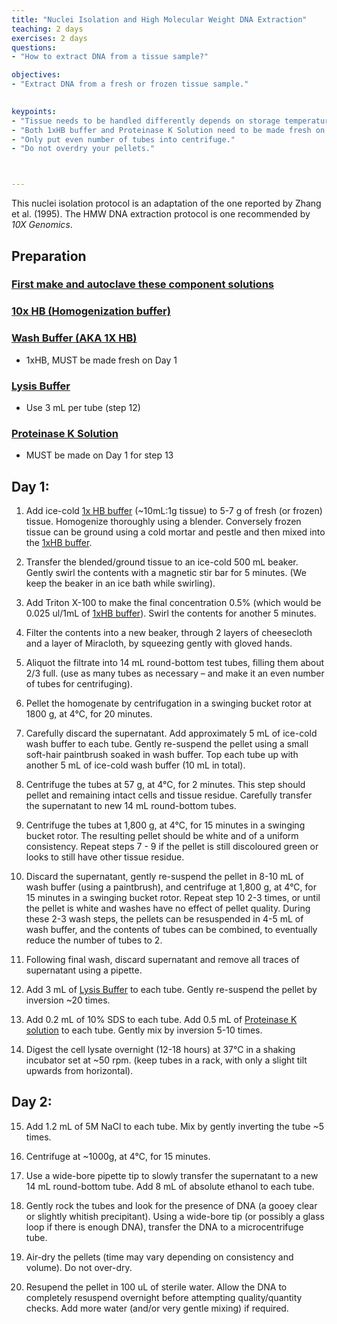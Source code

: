 ```yaml
---
title: "Nuclei Isolation and High Molecular Weight DNA Extraction"
teaching: 2 days
exercises: 2 days
questions:
- "How to extract DNA from a tissue sample?"

objectives:
- "Extract DNA from a fresh or frozen tissue sample."
 

keypoints:
- "Tissue needs to be handled differently depends on storage temperature (fresh/frozen)."
- "Both 1xHB buffer and Proteinase K Solution need to be made fresh on the day of use."
- "Only put even number of tubes into centrifuge."
- "Do not overdry your pellets."



---
```

This nuclei isolation protocol is an adaptation of the one reported by Zhang et al. (1995).
The HMW DNA extraction protocol is one recommended by *10X Genomics*.

## Preparation

### [First make and autoclave these component solutions](https://knowpulse-knowledgebase.github.io/Laboratory-Protocols/reference.html#first-make-and-autoclave-these-component-solutions)

### [10x HB (Homogenization buffer)](https://knowpulse-knowledgebase.github.io/Laboratory-Protocols/reference.html#10x-hb-homogenization-buffer)



### [Wash Buffer (AKA 1X HB)](https://knowpulse-knowledgebase.github.io/Laboratory-Protocols/reference.html#wash-buffer-aka-1x-hb)
- 1xHB, MUST be made fresh on Day 1

### [Lysis Buffer](https://knowpulse-knowledgebase.github.io/Laboratory-Protocols/reference.html#lysis-buffer)
- Use 3 mL per tube (step 12)


### [Proteinase K Solution](https://knowpulse-knowledgebase.github.io/Laboratory-Protocols/reference.html#proteinase-k-solution)
- MUST be made on Day 1 for step 13


## Day 1:

1. Add ice-cold [1x HB buffer](https://knowpulse-knowledgebase.github.io/Laboratory-Protocols/reference.html#wash-buffer-aka-1x-hb) (~10mL:1g tissue) to 5-7 g of fresh (or frozen) tissue.  Homogenize thoroughly using a blender.  Conversely frozen tissue can be ground using a cold mortar and pestle and then mixed into the [1xHB buffer](https://knowpulse-knowledgebase.github.io/Laboratory-Protocols/reference.html#wash-buffer-aka-1x-hb).

2. Transfer the blended/ground tissue to an ice-cold 500 mL beaker.  Gently swirl the contents with a magnetic stir bar for 5 minutes.  (We keep the beaker in an ice bath while swirling).

3. Add Triton X-100 to make the final concentration 0.5% (which would be 0.025 ul/1mL of [1xHB buffer](https://knowpulse-knowledgebase.github.io/Laboratory-Protocols/reference.html)).  Swirl the contents for another 5 minutes.

4. Filter the contents into a new beaker, through 2 layers of cheesecloth and a layer of Miracloth, by squeezing gently with gloved hands.

5. Aliquot the filtrate into 14 mL round-bottom test tubes, filling them about 2/3 full. (use as many tubes as necessary – and make it an even number of tubes for centrifuging).

6. Pellet the homogenate by centrifugation in a swinging bucket rotor at 1800 g, at 4°C, for 20 minutes.

7. Carefully discard the supernatant.  Add approximately 5 mL of ice-cold wash buffer to each tube.  Gently re-suspend the pellet using a small soft-hair paintbrush soaked in wash buffer.  Top each tube up with another 5 mL of ice-cold wash buffer (10 mL in total).

8. Centrifuge the tubes at 57 g, at 4°C, for 2 minutes.  This step should pellet and remaining intact cells and tissue residue.  Carefully transfer the supernatant to new 14 mL round-bottom tubes.

9. Centrifuge the tubes at 1,800 g, at 4°C, for 15 minutes in a swinging bucket rotor.   The resulting pellet should be white and of a uniform consistency.  Repeat steps 7 - 9 if the pellet is still discoloured green or looks to still have other tissue residue.

10. Discard the supernatant, gently re-suspend the pellet in 8-10 mL of wash buffer (using a paintbrush), and centrifuge at 1,800 g, at 4°C, for 15 minutes in a swinging bucket rotor. Repeat step 10 2-3 times, or until the pellet is white and washes have no effect of pellet quality.  During these 2-3 wash steps, the pellets can be resuspended in 4-5 mL of wash buffer, and the contents of tubes can be combined, to eventually reduce the number of tubes to 2.

11. Following final wash, discard supernatant and remove all traces of supernatant using a pipette.

12. Add 3 mL of [Lysis Buffer](https://knowpulse-knowledgebase.github.io/Laboratory-Protocols/reference.html) to each tube.  Gently re-suspend the pellet by inversion ~20 times.

13. Add 0.2 mL of 10% SDS to each tube.  Add 0.5 mL of [Proteinase K solution](https://knowpulse-knowledgebase.github.io/Laboratory-Protocols/reference.html) to each tube.  Gently mix by inversion 5-10 times.

14. Digest the cell lysate overnight (12-18 hours) at 37°C in a shaking incubator set at ~50 rpm.  (keep tubes in a rack, with only a slight tilt upwards from horizontal).

## Day 2:

15. Add 1.2 mL of 5M NaCl to each tube.  Mix by gently inverting the tube ~5 times.

16. Centrifuge at ~1000g, at 4°C, for 15 minutes.

17. Use a wide-bore pipette tip to slowly transfer the supernatant to a new 14 mL round-bottom tube.  Add 8 mL of absolute ethanol to each tube.

18. Gently rock the tubes and look for the presence of DNA (a gooey clear or slightly whitish precipitant).  Using a wide-bore tip (or possibly a glass loop if there is enough DNA), transfer the DNA to a microcentrifuge tube.  

19. Air-dry the pellets (time may vary depending on consistency and volume).  Do not over-dry.

20. Resupend the pellet in 100 uL of sterile water.  Allow the DNA to completely resuspend overnight before attempting quality/quantity checks.  Add more water (and/or very gentle mixing) if required.

